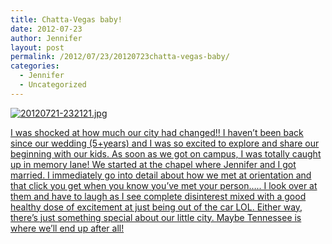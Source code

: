 ```yaml
---
title: Chatta-Vegas baby!
date: 2012-07-23
author: Jennifer
layout: post
permalink: /2012/07/23/20120723chatta-vegas-baby/
categories:
  - Jennifer
  - Uncategorized
---
```

[<img alt="20120721-232121.jpg" class="alignnone size-full" src="http://static.squarespace.com/static/50db6bb3e4b015296cd43789/50dfa5b1e4b0dc6320e0b5ea/50dfa5b3e4b0dc6320e0b8f7/1342912881000/?format=original" />](http://www.flickr.com/photos/jenniferandJennifers_photos/sets/72157630711956970/)

[I was shocked at how much our city had changed!! I haven&#8217;t been back since our wedding (5+years) and I was so excited to explore and share our beginning with our kids. As soon as we got on campus, I was totally caught up in memory lane! We started at the chapel where Jennifer and I got married. I immediately go into detail about how we met at orientation and that click you get when you know you&#8217;ve met your person&#8230;.. I look over at them and have to laugh as I see complete disinterest mixed with a good healthy dose of excitement at just being out of the car LOL. Either way, there&#8217;s just something special about our little city. Maybe Tennessee is where we&#8217;ll end up after all!](http://www.flickr.com/photos/jenniferandJennifers_photos/sets/72157630711956970/)
